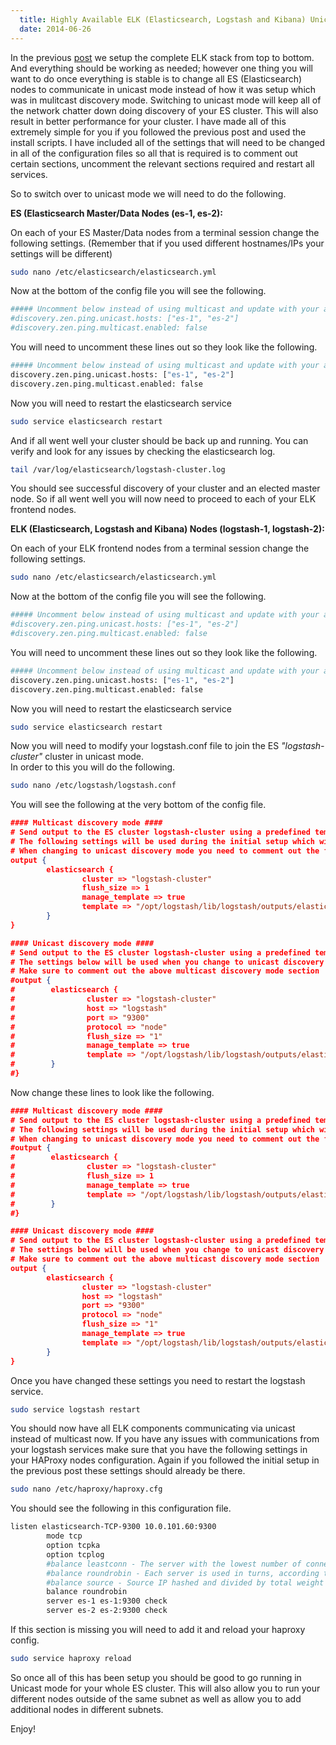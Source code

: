 ```yaml
---
  title: Highly Available ELK (Elasticsearch, Logstash and Kibana) Unicast Mode
  date: 2014-06-26
---
```


In the previous [post](https://everythingshouldbevirtual.com/highly-available-elk-elasticsearch-logstash-kibana-setup "Highly Available ELK (Elasticsearch, Logstash and Kibana) Setup")
we setup the complete ELK stack from top to bottom. And everything should
be working as needed; however one thing you will want to do once
everything is stable is to change all ES (Elasticsearch) nodes to
communicate in unicast mode instead of how it was setup which was in
mulitcast discovery mode. Switching to unicast mode will keep all of the
network chatter down doing discovery of your ES cluster. This will also
result in better performance for your cluster. I have made all of this
extremely simple for you if you followed the previous post and used the
install scripts. I have included all of the settings that will need to
be changed in all of the configuration files so all that is required is
to comment out certain sections, uncomment the relevant sections
required and restart all services.

So to switch over to unicast mode we will need to do the following.

**ES (Elasticsearch Master/Data Nodes (es-1, es-2):**

On each of your ES Master/Data nodes from a terminal session change the
following settings. (Remember that if you used different hostnames/IPs
your settings will be different)

```bash
sudo nano /etc/elasticsearch/elasticsearch.yml
```

Now at the bottom of the config file you will see the following.

```bash
##### Uncomment below instead of using multicast and update with your actual ES Master/Data nodenames #####
#discovery.zen.ping.unicast.hosts: ["es-1", "es-2"]
#discovery.zen.ping.multicast.enabled: false
```

You will need to uncomment these lines out so they look like the
following.

```bash
##### Uncomment below instead of using multicast and update with your actual ES Master/Data nodenames #####
discovery.zen.ping.unicast.hosts: ["es-1", "es-2"]
discovery.zen.ping.multicast.enabled: false
```

Now you will need to restart the elasticsearch service

```bash
sudo service elasticsearch restart
```

And if all went well your cluster should be back up and running. You can
verify and look for any issues by checking the elasticsearch log.

```bash
tail /var/log/elasticsearch/logstash-cluster.log
```

You should see successful discovery of your cluster and an elected
master node. So if all went well you will now need to proceed to each of your ELK
frontend nodes.

**ELK (Elasticsearch, Logstash and Kibana) Nodes (logstash-1, logstash-2):**

On each of your ELK frontend nodes from a terminal session change the
following settings.

```bash
sudo nano /etc/elasticsearch/elasticsearch.yml
```

Now at the bottom of the config file you will see the following.

```bash
##### Uncomment below instead of using multicast and update with your actual ES Master/Data nodenames #####
#discovery.zen.ping.unicast.hosts: ["es-1", "es-2"]
#discovery.zen.ping.multicast.enabled: false
```

You will need to uncomment these lines out so they look like the
following.

```bash
##### Uncomment below instead of using multicast and update with your actual ES Master/Data nodenames #####
discovery.zen.ping.unicast.hosts: ["es-1", "es-2"]
discovery.zen.ping.multicast.enabled: false
```

Now you will need to restart the elasticsearch service

```bash
sudo service elasticsearch restart
```

Now you will need to modify your logstash.conf file to join the ES
_"logstash-cluster"_ cluster in unicast mode.\
In order to this you will do the following.

```bash
sudo nano /etc/logstash/logstash.conf
```

You will see the following at the very bottom of the config file.

```json
#### Multicast discovery mode ####
# Send output to the ES cluster logstash-cluster using a predefined template
# The following settings will be used during the initial setup which will be used for using multicast ES nodes
# When changing to unicast discovery mode you need to comment out the following section and configure the unicast discovery mode in the next section
output {
        elasticsearch {
                cluster => "logstash-cluster"
                flush_size => 1
                manage_template => true
                template => "/opt/logstash/lib/logstash/outputs/elasticsearch/elasticsearch-template.json"
        }
}
```

```json
#### Unicast discovery mode ####
# Send output to the ES cluster logstash-cluster using a predefined template
# The settings below will be used when you change to unicast discovery mode for all ES nodes
# Make sure to comment out the above multicast discovery mode section
#output {
#        elasticsearch {
#                cluster => "logstash-cluster"
#                host => "logstash"
#                port => "9300"
#                protocol => "node"
#                flush_size => "1"
#                manage_template => true
#                template => "/opt/logstash/lib/logstash/outputs/elasticsearch/elasticsearch-template.json"
#        }
#}
```

Now change these lines to look like the following.

```json
#### Multicast discovery mode ####
# Send output to the ES cluster logstash-cluster using a predefined template
# The following settings will be used during the initial setup which will be used for using multicast ES nodes
# When changing to unicast discovery mode you need to comment out the following section and configure the unicast discovery mode in the next section
#output {
#        elasticsearch {
#                cluster => "logstash-cluster"
#                flush_size => 1
#                manage_template => true
#                template => "/opt/logstash/lib/logstash/outputs/elasticsearch/elasticsearch-template.json"
#        }
#}

#### Unicast discovery mode ####
# Send output to the ES cluster logstash-cluster using a predefined template
# The settings below will be used when you change to unicast discovery mode for all ES nodes
# Make sure to comment out the above multicast discovery mode section
output {
        elasticsearch {
                cluster => "logstash-cluster"
                host => "logstash"
                port => "9300"
                protocol => "node"
                flush_size => "1"
                manage_template => true
                template => "/opt/logstash/lib/logstash/outputs/elasticsearch/elasticsearch-template.json"
        }
}
```

Once you have changed these settings you need to restart the logstash
service.

```bash
sudo service logstash restart
```

You should now have all ELK components communicating via unicast instead
of multicast now. If you have any issues with communications from your
logstash services make sure that you have the following settings in your
HAProxy nodes configuration. Again if you followed the initial setup in
the previous post these settings should already be there.

```bash
sudo nano /etc/haproxy/haproxy.cfg
```

You should see the following in this configuration file.

```bash
listen elasticsearch-TCP-9300 10.0.101.60:9300
        mode tcp
        option tcpka
        option tcplog
        #balance leastconn - The server with the lowest number of connections receives the connection
        #balance roundrobin - Each server is used in turns, according to their weights.
        #balance source - Source IP hashed and divided by total weight of servers designates which server will receive the request
        balance roundrobin
        server es-1 es-1:9300 check
        server es-2 es-2:9300 check
```

If this section is missing you will need to add it and reload your
haproxy config.

```bash
sudo service haproxy reload
```

So once all of this has been setup you should be good to go running in
Unicast mode for your whole ES cluster. This will also allow you to run
your different nodes outside of the same subnet as well as allow you to
add additional nodes in different subnets.

Enjoy!
